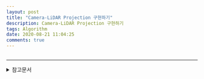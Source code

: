 ```yaml
---
layout: post
title: "Camera-LiDAR Projection 구현하기"
description: Camera-LiDAR Projection 구현하기
tags: Algorithm
date: 2020-08-21 11:04:25
comments: true
---
```


## 

---

<details>
<summary>참고문서</summary>
<div markdown="1">



</div>
</details>
<script id="dsq-count-scr" src="//msc9533.disqus.com/count.js" async></script>

